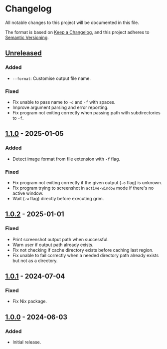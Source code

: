 # Changelog

All notable changes to this project will be documented in this file.

The format is based on [Keep a Changelog](https://keepachangelog.com/en/1.1.0/), and this project
adheres to [Semantic Versioning](https://semver.org/spec/v2.0.0.html).

## [Unreleased]

### Added

- `--format`: Customise output file name.

### Fixed

- Fix unable to pass name to `-d` and `-f` with spaces.
- Improve argument parsing and error reporting.
- Fix program not exiting correctly when passing path with subdirectories to `-f`.

## [1.1.0] - 2025-01-05

### Added

- Detect image format from file extension with `-f` flag.

### Fixed

- Fix program not exiting correctly if the given output (`-o` flag) is unknown.
- Fix program trying to screenshot in `active-window` mode if there's no active window.
- Wait (`-w` flag) directly before executing grim.

## [1.0.2] - 2025-01-01

### Fixed

- Print screenshot output path when successful.
- Warn user if output path already exists.
- Fix not checking if cache directory exists before caching last region.
- Fix unable to fail correctly when a needed directory path already exists but not as a directory.

## [1.0.1] - 2024-07-04

### Fixed

- Fix Nix package.

## [1.0.0] - 2024-06-03

### Added

- Initial release.

[Unreleased]: https://github.com/spitulax/gripper/compare/v1.1.0...HEAD
[1.1.0]: https://github.com/spitulax/gripper/compare/v1.0.2...v1.1.0
[1.0.2]: https://github.com/spitulax/gripper/compare/v1.0.1...v1.0.2
[1.0.1]: https://github.com/spitulax/gripper/compare/v1.0.0...v1.0.1
[1.0.0]: https://github.com/spitulax/gripper/releases/tag/v1.0.0
